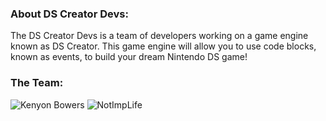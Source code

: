 ### About DS Creator Devs:
The DS Creator Devs is a team of developers working on a game engine known as DS Creator. This game engine will allow you to use code blocks, known as events, to build your dream Nintendo DS game!
### The Team:
![Kenyon Bowers](https://avatars.githubusercontent.com/u/83834271?s=96&v=4) ![NotImpLife](https://avatars.githubusercontent.com/u/70803115?v=4)
